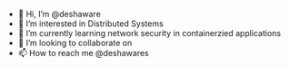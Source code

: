 - 👋 Hi, I’m @deshaware
- 👀 I’m interested in Distributed Systems
- 🌱 I’m currently learning network security in containerzied applications
- 💞️ I’m looking to collaborate on 
- 📫 How to reach me @deshawares

<!---
deshaware/deshaware is a ✨ special ✨ repository because its `README.md` (this file) appears on your GitHub profile.
You can click the Preview link to take a look at your changes.
--->
